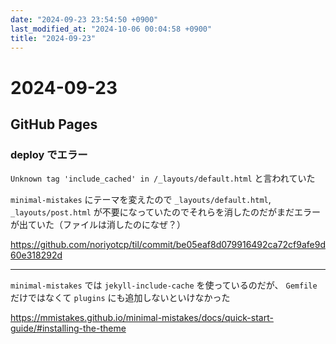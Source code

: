 ```yaml
---
date: "2024-09-23 23:54:50 +0900"
last_modified_at: "2024-10-06 00:04:58 +0900"
title: "2024-09-23"
---
```


# 2024-09-23
## GitHub Pages
### deploy でエラー
`Unknown tag 'include_cached' in /_layouts/default.html` と言われていた

`minimal-mistakes` にテーマを変えたので `_layouts/default.html`, `_layouts/post.html` が不要になっていたのでそれらを消したのだがまだエラーが出ていた（ファイルは消したのになぜ？）

https://github.com/noriyotcp/til/commit/be05eaf8d079916492ca72cf9afe9d60e318292d

---

`minimal-mistakes` では `jekyll-include-cache` を使っているのだが、 `Gemfile` だけではなくて `plugins` にも追加しないといけなかった

https://mmistakes.github.io/minimal-mistakes/docs/quick-start-guide/#installing-the-theme
